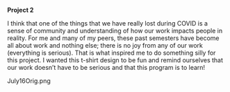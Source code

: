 **Project 2**


I think that one of the things that we have really lost during COVID is a sense of community and understanding of how our work impacts people in reality. For me and many of my peers, these past semesters have become all about work and nothing else; there is no joy from any of our work (everything is serious). That is what inspired me to do something silly for this project. I wanted this t-shirt design to be fun and remind ourselves that our work doesn’t have to be serious and that this program is to learn!

July16Orig.png
